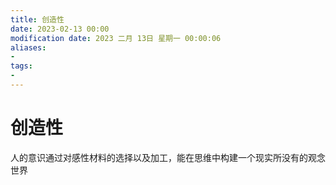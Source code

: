 ```yaml
---
title: 创造性
date: 2023-02-13 00:00
modification date: 2023 二月 13日 星期一 00:00:06
aliases: 
- 
tags: 
- 
---
```


# 创造性

人的意识通过对感性材料的选择以及加工，能在思维中构建一个现实所没有的观念世界